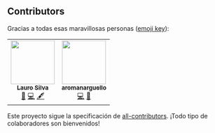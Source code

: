 ## Contributors

Gracias a todas esas maravillosas personas ([emoji key](https://allcontributors.org/docs/en/emoji-key)):

<!-- ALL-CONTRIBUTORS-LIST:START - Do not remove or modify this section -->
<!-- prettier-ignore-start -->
<!-- markdownlint-disable -->
<table>
  <tr>
    <td align="center"><a href="https://laurosilva.com"><img src="https://avatars2.githubusercontent.com/u/57044804?v=4" width="100px;" alt=""/><br /><sub><b>Lauro Silva</b></sub></a><br /><a href="#maintenance-laurosilvacom" title="Maintenance">🚧</a> <a href="https://github.com/typescript-cheatsheets/react-typescript-cheatsheet-es/commits?author=laurosilvacom" title="Code">💻</a> <a href="#content-laurosilvacom" title="Content">🖋</a></td>
    <td align="center"><a href="https://github.com/aromanarguello"><img src="https://avatars0.githubusercontent.com/u/28843542?v=4" width="100px;" alt=""/><br /><sub><b>aromanarguello</b></sub></a><br /><a href="https://github.com/typescript-cheatsheets/react-typescript-cheatsheet-es/commits?author=aromanarguello" title="Code">💻</a> <a href="https://github.com/typescript-cheatsheets/react-typescript-cheatsheet-es/commits?author=aromanarguello" title="Documentation">📖</a></td>
  </tr>
</table>

<!-- markdownlint-enable -->
<!-- prettier-ignore-end -->

<!-- ALL-CONTRIBUTORS-LIST:END -->

Este proyecto sigue la specificación de [all-contributors](https://allcontributors.org/docs/es-es/overview). ¡Todo tipo de colaboradores son bienvenidos!
